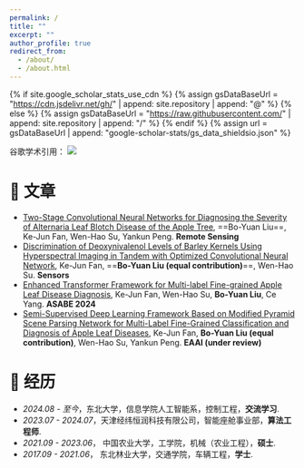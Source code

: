 ```yaml
---
permalink: /
title: ""
excerpt: ""
author_profile: true
redirect_from: 
  - /about/
  - /about.html
---
```


{% if site.google_scholar_stats_use_cdn %}
{% assign gsDataBaseUrl = "https://cdn.jsdelivr.net/gh/" | append: site.repository | append: "@" %}
{% else %}
{% assign gsDataBaseUrl = "https://raw.githubusercontent.com/" | append: site.repository | append: "/" %}
{% endif %}
{% assign url = gsDataBaseUrl | append: "google-scholar-stats/gs_data_shieldsio.json" %}

<span class='anchor' id='about-me'></span>


谷歌学术引用： <a href='https://scholar.google.com/citations?user=lEasHEMAAAAJ'><img src="https://img.shields.io/endpoint?url={{ url | url_encode }}&logo=Google%20Scholar&labelColor=f6f6f6&color=9cf&style=flat&label=citations"></a>


<!-- # 🔥 News -->
<!-- - *2022.02*: &nbsp;🎉🎉 Lorem ipsum dolor sit amet, consectetur adipiscing elit. Vivamus ornare aliquet ipsum, ac tempus justo dapibus sit amet. 
- *2022.02*: &nbsp;🎉🎉 Lorem ipsum dolor sit amet, consectetur adipiscing elit. Vivamus ornare aliquet ipsum, ac tempus justo dapibus sit amet.  -->

# 📝 文章

- [Two-Stage Convolutional Neural Networks for Diagnosing the Severity of Alternaria Leaf Blotch Disease of the Apple Tree](https://www.mdpi.com/2072-4292/14/11/2519), ==Bo-Yuan Liu==, Ke-Jun Fan, Wen-Hao Su, Yankun Peng. **Remote Sensing**
- [Discrimination of Deoxynivalenol Levels of Barley Kernels Using Hyperspectral Imaging in Tandem with Optimized Convolutional Neural Network](https://www.mdpi.com/1424-8220/23/5/2668), Ke-Jun Fan, ==**Bo-Yuan Liu (equal contribution)**==, Wen-Hao Su. **Sensors**
- [Enhanced Transformer Framework for Multi-label Fine-grained Apple Leaf Disease Diagnosis](https://elibrary.asabe.org/abstract.asp?JID=5&AID=54906&CID=ana2024&T=1), Ke-Jun Fan, Wen-Hao Su, **Bo-Yuan Liu**, Ce Yang. **ASABE 2024**
- [Semi-Supervised Deep Learning Framework Based on Modified Pyramid Scene Parsing Network for Multi-Label Fine-Grained Classification and Diagnosis of Apple Leaf Diseases](https://papers.ssrn.com/sol3/papers.cfm?abstract_id=4735020), Ke-Jun Fan, **Bo-Yuan Liu (equal contribution)**, Wen-Hao Su, Yankun Peng. **EAAI (under review)**


<!-- # 🎖 Honors and Awards -->
<!-- - *2021.10* Lorem ipsum dolor sit amet, consectetur adipiscing elit. Vivamus ornare aliquet ipsum, ac tempus justo dapibus sit amet. 
- *2021.09* Lorem ipsum dolor sit amet, consectetur adipiscing elit. Vivamus ornare aliquet ipsum, ac tempus justo dapibus sit amet.  -->

# 📖 经历
- *2024.08 - 至今*，东北大学，信息学院人工智能系，控制工程，**交流学习**. 
- *2023.07 - 2024.07*，天津经纬恒润科技有限公司，智能座舱事业部，**算法工程师**. 
- *2021.09 - 2023.06*， 中国农业大学，工学院，机械（农业工程），**硕士**. 
- *2017.09 - 2021.06*， 东北林业大学，交通学院，车辆工程，**学士**. 

<!-- # 💬 Invited Talks -->
<!-- - *2021.06*, Lorem ipsum dolor sit amet, consectetur adipiscing elit. Vivamus ornare aliquet ipsum, ac tempus justo dapibus sit amet. 
- *2021.03*, Lorem ipsum dolor sit amet, consectetur adipiscing elit. Vivamus ornare aliquet ipsum, ac tempus justo dapibus sit amet.  \| [\[video\]](https://github.com/) -->

<!-- # 💻 Internships -->
<!-- - *2019.05 - 2020.02*, [Lorem](https://github.com/), China. -->